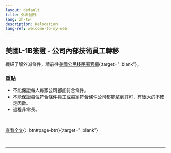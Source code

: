 ```yaml
---
layout: default
title: 外派國外
lang: zh-tw
description: Relocation
lang-ref: welcome-to-my-web
---
```




## 美國L-1B簽證 - 公司內部技術員工轉移

纖細了解外派條件，請前往[美國公民移民署官網](https://www.uscis.gov/working-united-states/temporary-workers/l-1b-intracompany-transferee-specialized-knowledge){:target="_blank"}。

### 重點
* 不能保證每人每家公司都能符合條件。
* 不能保證每位符合條件員工或每家符合條件公司都能拿到許可，有很大的不確定因數。
* 過程非常長。

<br>

[查看全文](https://www.uscis.gov/working-united-states/temporary-workers/l-1b-intracompany-transferee-specialized-knowledge){: .btn#page-btn}{:target="_blank"}

<br>

---

<br>

